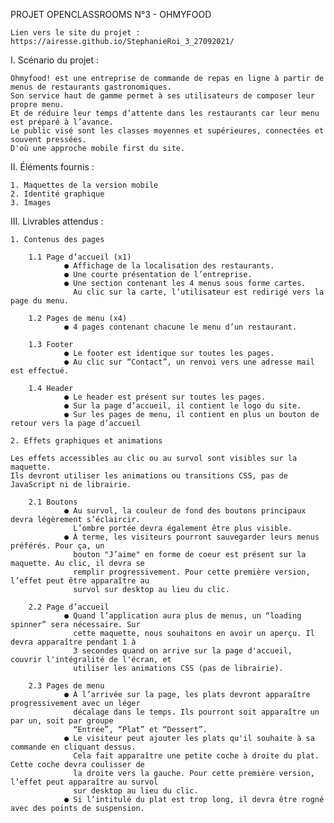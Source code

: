 PROJET OPENCLASSROOMS N°3 - OHMYFOOD


    Lien vers le site du projet : https://airesse.github.io/StephanieRoi_3_27092021/


I. Scénario du projet :

    Ohmyfood! est une entreprise de commande de repas en ligne à partir de menus de restaurants gastronomiques.
    Son service haut de gamme permet à ses utilisateurs de composer leur propre menu. 
    Et de réduire leur temps d’attente dans les restaurants car leur menu est préparé à l’avance. 
    Le public visé sont les classes moyennes et supérieures, connectées et souvent pressées. 
    D'où une approche mobile first du site.

II. Éléments fournis :

    1. Maquettes de la version mobile
    2. Identité graphique
    3. Images

III. Livrables attendus :

    1. Contenus des pages
    
        1.1 Page d’accueil (x1)
                ● Affichage de la localisation des restaurants.
                ● Une courte présentation de l’entreprise.
                ● Une section contenant les 4 menus sous forme cartes.
                  Au clic sur la carte, l’utilisateur est redirigé vers la page du menu.
                
        1.2 Pages de menu (x4)
                ● 4 pages contenant chacune le menu d’un restaurant.
                
        1.3 Footer
                ● Le footer est identique sur toutes les pages.
                ● Au clic sur “Contact”, un renvoi vers une adresse mail est effectué.
                
        1.4 Header
                ● Le header est présent sur toutes les pages.
                ● Sur la page d’accueil, il contient le logo du site.
                ● Sur les pages de menu, il contient en plus un bouton de retour vers la page d’accueil
    
    2. Effets graphiques et animations
    
    Les effets accessibles au clic ou au survol sont visibles sur la maquette. 
    Ils devront utiliser les animations ou transitions CSS, pas de JavaScript ni de librairie.
    
        2.1 Boutons
                ● Au survol, la couleur de fond des boutons principaux devra légèrement s’éclaircir.
                  L’ombre portée devra également être plus visible.
                ● À terme, les visiteurs pourront sauvegarder leurs menus préférés. Pour ça, un
                  bouton "J’aime" en forme de coeur est présent sur la maquette. Au clic, il devra se
                  remplir progressivement. Pour cette première version, l’effet peut être apparaître au
                  survol sur desktop au lieu du clic.
                  
        2.2 Page d’accueil
                ● Quand l’application aura plus de menus, un “loading spinner” sera nécessaire. Sur
                  cette maquette, nous souhaitons en avoir un aperçu. Il devra apparaître pendant 1 à
                  3 secondes quand on arrive sur la page d'accueil, couvrir l'intégralité de l'écran, et
                  utiliser les animations CSS (pas de librairie). 
                  
        2.3 Pages de menu
                ● À l’arrivée sur la page, les plats devront apparaître progressivement avec un léger
                  décalage dans le temps. Ils pourront soit apparaître un par un, soit par groupe
                  “Entrée”, “Plat” et “Dessert”.
                ● Le visiteur peut ajouter les plats qu'il souhaite à sa commande en cliquant dessus.
                  Cela fait apparaître une petite coche à droite du plat. Cette coche devra coulisser de
                  la droite vers la gauche. Pour cette première version, l’effet peut apparaître au survol
                  sur desktop au lieu du clic. 
                ● Si l’intitulé du plat est trop long, il devra être rogné avec des points de suspension.
